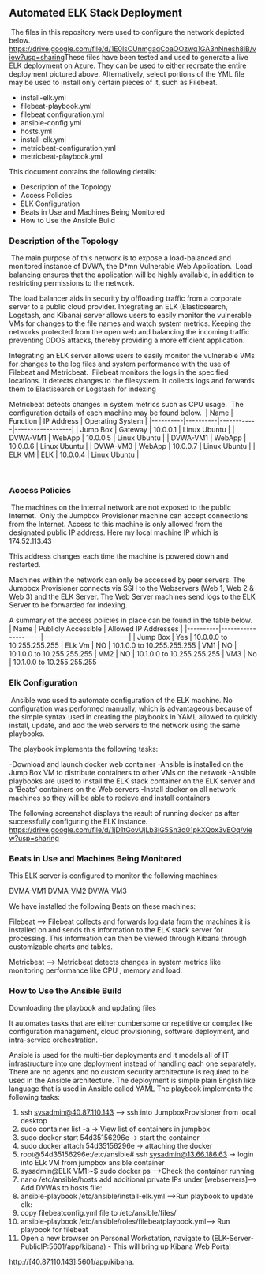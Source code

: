 ﻿## Automated ELK Stack Deployment
​
The files in this repository were used to configure the network depicted below.
​
https://drive.google.com/file/d/1E0lsCUnmgaqCoaOOzwq1GA3nNnesh8iB/view?usp=sharing
​
These files have been tested and used to generate a live ELK deployment on Azure. They can be used to either recreate the entire deployment pictured above. Alternatively, select portions of the YML file may be used to install only certain pieces of it, such as Filebeat.
​
 - install-elk.yml
 - filebeat-playbook.yml
 - filebeat configuration.yml​
 - ansible-config.yml
 - hosts.yml
 - install-elk.yml
 - metricbeat-configuration.yml
 - metricbeat-playbook.yml


This document contains the following details:
- Description of the Topology
- Access Policies
- ELK Configuration
- Beats in Use and Machines Being Monitored
- How to Use the Ansible Build
​
​
### Description of the Topology
​
The main purpose of this network is to expose a load-balanced and monitored instance of DVWA, the D*mn Vulnerable Web Application.
​
Load balancing ensures that the application will be highly available, in addition to restricting permissions to the network.

The load balancer aids in security by offloading traffic from a corporate server to a public cloud provider. Integrating an ELK (Elasticsearch, Logstash, and Kibana) server allows users to easily monitor the vulnerable VMs for changes to the file names and watch system metrics.
Keeping the networks protected from the open web and balancing the incoming traffic preventing DDOS attacks, thereby providing a more efficient application. 

Integrating an ELK server allows users to easily monitor the vulnerable VMs for changes to the log files and system performance with the use of Filebeat and Metricbeat.
​
Filebeat monitors the logs in the specified locations. It detects changes to the filesystem. It collects logs and forwards them to Elastisearch or Logstash for indexing

Metricbeat detects changes in system metrics such as CPU usage. 
​
The configuration details of each machine may be found below.
​
| Name     | Function | IP Address | Operating System |
|----------|----------|------------|------------------|
| Jump Box | Gateway  | 10.0.0.1   |  Linux  Ubuntu   |
| DVWA-VM1 |   WebApp | 10.0.0.5   |  Linux  Ubuntu   |
| DVWA-VM1 |   WebApp | 10.0.0.6   |  Linux  Ubuntu   |
| DVWA-VM3 |   WebApp | 10.0.0.7   |  Linux  Ubuntu   |
| ELK VM   |    ELK   | 10.0.0.4   |  Linux  Ubuntu   |


​
### Access Policies
​
The machines on the internal network are not exposed to the public Internet.
​
Only the Jumpbox Provisioner machine can accept connections from the Internet. Access to this machine is only allowed from the designated public IP address.
Here my local machine IP which is 174.52.113.43

This address changes each time the machine is powered down and restarted.

Machines within the network can only be accessed by peer servers. The Jumpbox Provisioner connects via SSH to the Webservers (Web 1, Web 2 & Web 3) and the ELK Server. The Web Server machines send logs to the ELK Server to be forwarded for indexing.

A summary of the access policies in place can be found in the table below.
​
| Name     | Publicly Accessible | Allowed IP Addresses      |
|----------|---------------------|---------------------------|
| Jump Box |    Yes              | 10.0.0.0 to 10.255.255.255
|   ELk Vm |    NO               | 10.1.0.0 to 10.255.255.255
|   VM1    |    NO               | 10.1.0.0 to 10.255.255.255
|   VM2    |    NO               | 10.1.0.0 to 10.255.255.255
|   VM3    |    No               | 10.1.0.0 to 10.255.255.255



### Elk Configuration
​
Ansible was used to automate configuration of the ELK machine. No configuration was performed manually, which is advantageous because of the simple syntax used in creating the playbooks in YAML allowed to quickly install, update, and add the web servers to the network using the same playbooks.

The playbook implements the following tasks:

-Download and launch docker web container
-Ansible is installed on the Jump Box VM to distribute containers to other VMs on the network
-Ansible playbooks are used to install the ELK stack container on the ELK server and a 'Beats' containers on the Web servers
-Install docker on all network machines so they will be able to recieve and install containers

The following screenshot displays the result of running docker ps after successfully configuring the ELK instance.
https://drive.google.com/file/d/1jD1tGovUjLb3iG5Sn3d01pkXQox3vEOq/view?usp=sharing


### Beats in Use and Machines Being Monitored
This ELK server is configured to monitor the following machines:

DVMA-VM1
DVMA-VM2
DVWA-VM3

We have installed the following Beats on these machines:

Filebeat --> Filebeat collects and forwards log data from the machines it is installed on and sends this information to the ELK stack server for processing. This information can then be viewed through Kibana through customizable charts and tables.

Metricbeat --> Metricbeat detects changes in system metrics like monitoring performance like CPU , memory and load.






### How to Use the Ansible Build

Downloading the playbook and updating files

It automates tasks that are either cumbersome or repetitive or complex like configuration management, cloud provisioning, software deployment, and intra-service orchestration. 

Ansible is used for the multi-tier deployments and it models all of IT infrastructure into one deployment instead of handling each one separately. There are no agents and no custom security architecture is required to be used in the Ansible architecture. The deployment is simple plain English like language that is used in Ansible called YAML 
​
The playbook implements the following tasks:
1. ssh sysadmin@40.87.110.143  --> ssh into JumpboxProvisioner from local desktop
2. sudo container list -a  → View list of containers in jumpbox
3. sudo docker start 54d35156296e  → start the container
4. sudo docker attach 54d35156296e  → attaching the docker
5. root@54d35156296e:/etc/ansible# ssh sysadmin@13.66.186.63  → login into ELk VM from jumpbox ansible container
6.  sysadmin@ELK-VM1:~$ sudo docker ps  -->Check the container running 
7. nano /etc/ansible/hosts
add additional private IPs under [webservers]--> Add DVWAs to hosts file:
8. ansible-playbook /etc/ansible/install-elk.yml -->Run playbook to update elk:
9. copy filebeatconfig.yml file to /etc/ansible/files/
10. ansible-playbook /etc/ansible/roles/filebeatplaybook.yml--> Run playbook for filebeat
11. Open a new browser on Personal Workstation, navigate to (ELK-Server-PublicIP:5601/app/kibana) - This will bring up Kibana Web Portal

http://[40.87.110.143]:5601/app/kibana.
